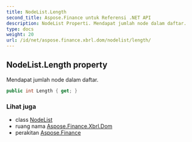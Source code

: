 ```yaml
---
title: NodeList.Length
second_title: Aspose.Finance untuk Referensi .NET API
description: NodeList Properti. Mendapat jumlah node dalam daftar.
type: docs
weight: 20
url: /id/net/aspose.finance.xbrl.dom/nodelist/length/
---
```

## NodeList.Length property

Mendapat jumlah node dalam daftar.

```csharp
public int Length { get; }
```

### Lihat juga

* class [NodeList](../)
* ruang nama [Aspose.Finance.Xbrl.Dom](../../nodelist/)
* perakitan [Aspose.Finance](../../../)



